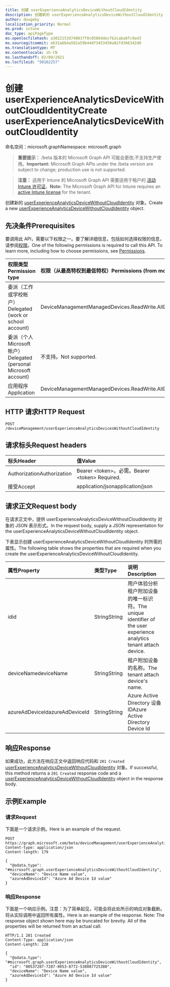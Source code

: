```yaml
---
title: 创建 userExperienceAnalyticsDeviceWithoutCloudIdentity
description: 创建新的 userExperienceAnalyticsDeviceWithoutCloudIdentity 对象。
author: dougeby
localization_priority: Normal
ms.prod: intune
doc_type: apiPageType
ms.openlocfilehash: a3022153d740837f0c05864decfb2caba8fc9a43
ms.sourcegitcommit: eb31a6b4a582a59b44df3453450a82fd366342d0
ms.translationtype: MT
ms.contentlocale: zh-CN
ms.lasthandoff: 02/09/2021
ms.locfileid: "50162257"
---
```

# <a name="create-userexperienceanalyticsdevicewithoutcloudidentity"></a><span data-ttu-id="c4b62-103">创建 userExperienceAnalyticsDeviceWithoutCloudIdentity</span><span class="sxs-lookup"><span data-stu-id="c4b62-103">Create userExperienceAnalyticsDeviceWithoutCloudIdentity</span></span>

<span data-ttu-id="c4b62-104">命名空间：microsoft.graph</span><span class="sxs-lookup"><span data-stu-id="c4b62-104">Namespace: microsoft.graph</span></span>

> <span data-ttu-id="c4b62-105">**重要提示：** /beta 版本的 Microsoft Graph API 可能会更改;不支持生产使用。</span><span class="sxs-lookup"><span data-stu-id="c4b62-105">**Important:** Microsoft Graph APIs under the /beta version are subject to change; production use is not supported.</span></span>

> <span data-ttu-id="c4b62-106">**注意：** 适用于 Intune 的 Microsoft Graph API 需要适用于租户的 [活动 Intune 许可证](https://go.microsoft.com/fwlink/?linkid=839381)。</span><span class="sxs-lookup"><span data-stu-id="c4b62-106">**Note:** The Microsoft Graph API for Intune requires an [active Intune license](https://go.microsoft.com/fwlink/?linkid=839381) for the tenant.</span></span>

<span data-ttu-id="c4b62-107">创建新的 [userExperienceAnalyticsDeviceWithoutCloudIdentity](../resources/intune-devices-userexperienceanalyticsdevicewithoutcloudidentity.md) 对象。</span><span class="sxs-lookup"><span data-stu-id="c4b62-107">Create a new [userExperienceAnalyticsDeviceWithoutCloudIdentity](../resources/intune-devices-userexperienceanalyticsdevicewithoutcloudidentity.md) object.</span></span>

## <a name="prerequisites"></a><span data-ttu-id="c4b62-108">先决条件</span><span class="sxs-lookup"><span data-stu-id="c4b62-108">Prerequisites</span></span>
<span data-ttu-id="c4b62-p101">要调用此 API，需要以下权限之一。要了解详细信息，包括如何选择权限的信息，请参阅[权限](/graph/permissions-reference)。</span><span class="sxs-lookup"><span data-stu-id="c4b62-p101">One of the following permissions is required to call this API. To learn more, including how to choose permissions, see [Permissions](/graph/permissions-reference).</span></span>

|<span data-ttu-id="c4b62-111">权限类型</span><span class="sxs-lookup"><span data-stu-id="c4b62-111">Permission type</span></span>|<span data-ttu-id="c4b62-112">权限（从最高特权到最低特权）</span><span class="sxs-lookup"><span data-stu-id="c4b62-112">Permissions (from most to least privileged)</span></span>|
|:---|:---|
|<span data-ttu-id="c4b62-113">委派（工作或学校帐户）</span><span class="sxs-lookup"><span data-stu-id="c4b62-113">Delegated (work or school account)</span></span>|<span data-ttu-id="c4b62-114">DeviceManagementManagedDevices.ReadWrite.All</span><span class="sxs-lookup"><span data-stu-id="c4b62-114">DeviceManagementManagedDevices.ReadWrite.All</span></span>|
|<span data-ttu-id="c4b62-115">委派（个人 Microsoft 帐户）</span><span class="sxs-lookup"><span data-stu-id="c4b62-115">Delegated (personal Microsoft account)</span></span>|<span data-ttu-id="c4b62-116">不支持。</span><span class="sxs-lookup"><span data-stu-id="c4b62-116">Not supported.</span></span>|
|<span data-ttu-id="c4b62-117">应用程序</span><span class="sxs-lookup"><span data-stu-id="c4b62-117">Application</span></span>|<span data-ttu-id="c4b62-118">DeviceManagementManagedDevices.ReadWrite.All</span><span class="sxs-lookup"><span data-stu-id="c4b62-118">DeviceManagementManagedDevices.ReadWrite.All</span></span>|

## <a name="http-request"></a><span data-ttu-id="c4b62-119">HTTP 请求</span><span class="sxs-lookup"><span data-stu-id="c4b62-119">HTTP Request</span></span>
<!-- {
  "blockType": "ignored"
}
-->
``` http
POST /deviceManagement/userExperienceAnalyticsDevicesWithoutCloudIdentity
```

## <a name="request-headers"></a><span data-ttu-id="c4b62-120">请求标头</span><span class="sxs-lookup"><span data-stu-id="c4b62-120">Request headers</span></span>
|<span data-ttu-id="c4b62-121">标头</span><span class="sxs-lookup"><span data-stu-id="c4b62-121">Header</span></span>|<span data-ttu-id="c4b62-122">值</span><span class="sxs-lookup"><span data-stu-id="c4b62-122">Value</span></span>|
|:---|:---|
|<span data-ttu-id="c4b62-123">Authorization</span><span class="sxs-lookup"><span data-stu-id="c4b62-123">Authorization</span></span>|<span data-ttu-id="c4b62-124">Bearer &lt;token&gt;。必需。</span><span class="sxs-lookup"><span data-stu-id="c4b62-124">Bearer &lt;token&gt; Required.</span></span>|
|<span data-ttu-id="c4b62-125">接受</span><span class="sxs-lookup"><span data-stu-id="c4b62-125">Accept</span></span>|<span data-ttu-id="c4b62-126">application/json</span><span class="sxs-lookup"><span data-stu-id="c4b62-126">application/json</span></span>|

## <a name="request-body"></a><span data-ttu-id="c4b62-127">请求正文</span><span class="sxs-lookup"><span data-stu-id="c4b62-127">Request body</span></span>
<span data-ttu-id="c4b62-128">在请求正文中，提供 userExperienceAnalyticsDeviceWithoutCloudIdentity 对象的 JSON 表示形式。</span><span class="sxs-lookup"><span data-stu-id="c4b62-128">In the request body, supply a JSON representation for the userExperienceAnalyticsDeviceWithoutCloudIdentity object.</span></span>

<span data-ttu-id="c4b62-129">下表显示创建 userExperienceAnalyticsDeviceWithoutCloudIdentity 时所需的属性。</span><span class="sxs-lookup"><span data-stu-id="c4b62-129">The following table shows the properties that are required when you create the userExperienceAnalyticsDeviceWithoutCloudIdentity.</span></span>

|<span data-ttu-id="c4b62-130">属性</span><span class="sxs-lookup"><span data-stu-id="c4b62-130">Property</span></span>|<span data-ttu-id="c4b62-131">类型</span><span class="sxs-lookup"><span data-stu-id="c4b62-131">Type</span></span>|<span data-ttu-id="c4b62-132">说明</span><span class="sxs-lookup"><span data-stu-id="c4b62-132">Description</span></span>|
|:---|:---|:---|
|<span data-ttu-id="c4b62-133">id</span><span class="sxs-lookup"><span data-stu-id="c4b62-133">id</span></span>|<span data-ttu-id="c4b62-134">String</span><span class="sxs-lookup"><span data-stu-id="c4b62-134">String</span></span>|<span data-ttu-id="c4b62-135">用户体验分析租户附加设备的唯一标识符。</span><span class="sxs-lookup"><span data-stu-id="c4b62-135">The unique identifier of the user experience analytics tenant attach device.</span></span>|
|<span data-ttu-id="c4b62-136">deviceName</span><span class="sxs-lookup"><span data-stu-id="c4b62-136">deviceName</span></span>|<span data-ttu-id="c4b62-137">String</span><span class="sxs-lookup"><span data-stu-id="c4b62-137">String</span></span>|<span data-ttu-id="c4b62-138">租户附加设备的名称。</span><span class="sxs-lookup"><span data-stu-id="c4b62-138">The tenant attach device's name.</span></span>|
|<span data-ttu-id="c4b62-139">azureAdDeviceId</span><span class="sxs-lookup"><span data-stu-id="c4b62-139">azureAdDeviceId</span></span>|<span data-ttu-id="c4b62-140">String</span><span class="sxs-lookup"><span data-stu-id="c4b62-140">String</span></span>|<span data-ttu-id="c4b62-141">Azure Active Directory 设备 ID</span><span class="sxs-lookup"><span data-stu-id="c4b62-141">Azure Active Directory Device Id</span></span>|



## <a name="response"></a><span data-ttu-id="c4b62-142">响应</span><span class="sxs-lookup"><span data-stu-id="c4b62-142">Response</span></span>
<span data-ttu-id="c4b62-143">如果成功，此方法在响应正文中返回响应代码和 `201 Created` [userExperienceAnalyticsDeviceWithoutCloudIdentity](../resources/intune-devices-userexperienceanalyticsdevicewithoutcloudidentity.md) 对象。</span><span class="sxs-lookup"><span data-stu-id="c4b62-143">If successful, this method returns a `201 Created` response code and a [userExperienceAnalyticsDeviceWithoutCloudIdentity](../resources/intune-devices-userexperienceanalyticsdevicewithoutcloudidentity.md) object in the response body.</span></span>

## <a name="example"></a><span data-ttu-id="c4b62-144">示例</span><span class="sxs-lookup"><span data-stu-id="c4b62-144">Example</span></span>

### <a name="request"></a><span data-ttu-id="c4b62-145">请求</span><span class="sxs-lookup"><span data-stu-id="c4b62-145">Request</span></span>
<span data-ttu-id="c4b62-146">下面是一个请求示例。</span><span class="sxs-lookup"><span data-stu-id="c4b62-146">Here is an example of the request.</span></span>
``` http
POST https://graph.microsoft.com/beta/deviceManagement/userExperienceAnalyticsDevicesWithoutCloudIdentity
Content-type: application/json
Content-length: 179

{
  "@odata.type": "#microsoft.graph.userExperienceAnalyticsDeviceWithoutCloudIdentity",
  "deviceName": "Device Name value",
  "azureAdDeviceId": "Azure Ad Device Id value"
}
```

### <a name="response"></a><span data-ttu-id="c4b62-147">响应</span><span class="sxs-lookup"><span data-stu-id="c4b62-147">Response</span></span>
<span data-ttu-id="c4b62-p102">下面是一个响应示例。注意：为了简单起见，可能会将此处所示的响应对象截断。将从实际调用中返回所有属性。</span><span class="sxs-lookup"><span data-stu-id="c4b62-p102">Here is an example of the response. Note: The response object shown here may be truncated for brevity. All of the properties will be returned from an actual call.</span></span>
``` http
HTTP/1.1 201 Created
Content-Type: application/json
Content-Length: 228

{
  "@odata.type": "#microsoft.graph.userExperienceAnalyticsDeviceWithoutCloudIdentity",
  "id": "80537287-7287-8053-8772-538087725380",
  "deviceName": "Device Name value",
  "azureAdDeviceId": "Azure Ad Device Id value"
}
```




